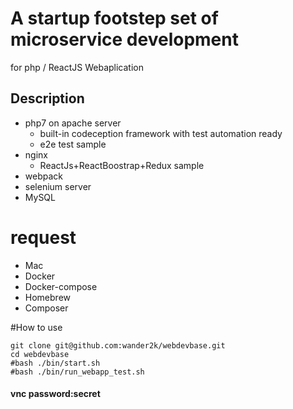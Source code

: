 # A startup footstep set of microservice development 
  for php / ReactJS Webaplication
## Description 
* php7 on apache server
  * built-in codeception framework with test automation ready
  * e2e test sample
* nginx
  * ReactJs+ReactBoostrap+Redux sample
* webpack
* selenium server
* MySQL

# request
* Mac
* Docker
* Docker-compose
* Homebrew
* Composer

#How to use
```
git clone git@github.com:wander2k/webdevbase.git
cd webdevbase
#bash ./bin/start.sh
#bash ./bin/run_webapp_test.sh
```

#### vnc password:secret
